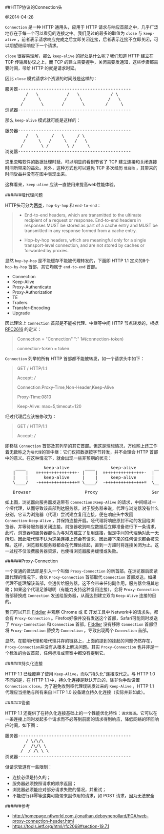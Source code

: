 ##HTTP协议的Connection头

@2014-04-28

`Connection` 是一种 HTTP 通用头，应用于 HTTP 请求与响应首部之中，几乎广泛地存在于每一个可以看见的连接之中。我们见过的最多的取值为 `close` 与 `keep-alive` ，前者表示请求响应完成之后立即关闭连接，后者表示连接不立即关闭，可以期望继续响应下一个请求。

`close` 很容易理解，那么 `keep-alive` 的好处是什么呢？我们知道 HTTP 建立在 TCP 传输层协议之上，而 TCP 的建立需要握手，关闭需要发通知，这些步骤都需要时间，带给 HTTP 的就是请求时延。

因此 `close` 模式请求3个资源的时间线是这样的：
<pre>
服务器--------------------------------------------
        /   \           /   \            / \
       /     \         /     \          /   \
      /       \       /       \        /     \
浏览器--------------------------------------------
</pre>

那么 `keep-alive` 模式就可能是这样的：
<pre>
服务器--------------------------------------------
        /   \     /   \     / \
       /     \   /     \   /   \
      /       \ /       \ /     \
浏览器--------------------------------------------
</pre>

这里忽略软件的数据处理时延，可以明显的看到节省了 TCP 建立连接和关闭连接时间所带来的益处。另外，这种方式也可以避免 TCP 多次经历 `慢启动` ，其带来的时间受益并没有在图中表现出来。

这样看来，`keep-alive` 应该一直使用来提高web性能体验。


######哑代理问题

HTTP头可分为[两类](https://tools.ietf.org/html/rfc2616#section-13.5.1)，`hop-by-hop` 和 `end-to-end`：

> - End-to-end headers, which are  transmitted to the ultimate
>   recipient of a request or response. End-to-end headers in
>   responses MUST be stored as part of a cache entry and MUST be
>   transmitted in any response formed from a cache entry.
>
> - Hop-by-hop headers, which are meaningful only for a single
>   transport-level connection, and are not stored by caches or
>   forwarded by proxies.

显然 `hop-by-hop` 是不能缓存不能被代理转发的，下面即 HTTP 1.1 定义的8个 `hop-by-hop` 首部，其它均属于 `end-to-end` 首部。

 - Connection
 - Keep-Alive
 - Proxy-Authenticate
 - Proxy-Authorization
 - TE
 - Trailers
 - Transfer-Encoding
 - Upgrade

因此理论上 `Connection` 首部是不能被代理、中继等中间 HTTP 节点转发的，根据 [RFC2616](https://tools.ietf.org/html/rfc2616) 的定义：

>Connection = "Connection" ":" 1\#(connection-token)
>
>connection-token  = token

`Connection` 列举的所有 HTTP 首部都不能被转发，如一个请求头中如下：

>GET / HTTP/1.1
>
>Accept: */*
>
>Connection:Proxy-Time,Non-Header,Keep-Alive
>
>Proxy-Time:0810
>
>Keep-Alive: max=5,timeout=120

经过代理后应该被修改为：

>GET / HTTP/1.1
>
>Accept: */*

即移除 `Connection` 首部及其列举的其它首部。但这是理想情况，万维网上还工作着无数称之为`哑代理`的盲中继：它们仅把数据按字节转发，并不会理会 HTTP 首部中的意义。在这种情况下，就会出现一些非预期的状况：

<pre class="courier">
    ____       keep-alive      ____      keep-alive       ____
   |    |   =+++++++++++++++- |    |  =+++++++++++++++-  |    |
   |    |      keep-alive     |    |     keep-alive      |    |
   \____/   -+++++++++++++++= \____/  -+++++++++++++++=  \____/

   Browser                     Proxy                     Server
</pre>

如上图，浏览器向服务器发送带有 `Connection:Keep-Alive` 的请求，中间经过一个哑代理，从而导致该首部到达服务器。对于服务器来说，代理与浏览器没有什么分别，它认为浏览器（代理）尝试建立复用连接，便在响应头中发回 `Connection:Keep-Alive` ，并保持连接开启。哑代理将响应原封不动的发回给浏览器，并等待服务器关闭连接。浏览器收到响应数据后立即准备进行下一条请求。此时，浏览器和服务器都认为与对方建立了复用连接，但是中间的代理确对此一无所知。因此哑代理不认为这条连接上还会有请求，因此接下来的任何请求都会被忽略。这样，浏览器和服务器都会在代理处挂起，直到一方超时将连接关闭为止。这一过程不仅浪费服务器资源，也使得浏览器服务缓慢或失败。

######Proxy-Connection

一个变通的做法即是引入一个叫做 `Proxy-Connection` 的新首部。在浏览器后面紧跟代理的情况下，会以 `Proxy-Connection` 首部取代 `Connection`
 首部发送。如果代理不能理解该首部，会透传给服务器，这不会带来任何副作用，服务器会将其忽略；如果这个代理足够聪明（有能力支持这种复用连接），会将 `Proxy-Connection` 首部替换成 `Connection` 发送给服务器，从而达到建立双向 `Keep-Alive` 连接的目的。

我们可以开启 [Fiddler](http://www.telerik.com/fiddler) 并观察 Chrome 或 IE 开发工具中 Network中的请求头，都会有 `Proxy-Connection` 。Firefox好像并没有发送这个首部，Safari可能同时发送了 `Proxy-Connection` 和 `Connection` 首部，[Fiddler](http://www.telerik.com/fiddler) 没有移除 `Connection` 首部但将 `Proxy-Connection` 替换为 `Connection` ，导致出现两个 `Connection` 首部。


显然，在聪明代理和哑代理共存的链路上，上面的提到的挂起的问题仍然存在，`Proxy-Connection`并没有从根本上解决问题。其实 `Proxy-Connection` 也并非是一个标准的协议首部，任何标准或草案中都没有提到它。

######持久化连接

HTTP 1.1 已经废弃了使用 `Keep-Alive`，而以"持久化"连接取代之。与 HTTP 1.0 不同的是，在 HTTP 1.1 中，持久化连接是默认开启的，除非你手动设置 `Connection:close`。为了避免收到哑代理误转发过来的 `Keep-Alive` ，HTTP 1.1 代理应当拒绝与所有来自  HTTP 1.0 设备建立持久化连接（实际并非如此）。

######管道

HTTP 1.1 还提供了在持久化连接基础上的一个性能优化特性：`请求管道`。它可以在一条连接上同时发起多个请求而不必等到前面的请求得到响应，降低网络的环回响应时间，如下图：
<pre class="courier">
服务器--------------------------------------------
        / \/\/\
       /  /\/\ \
      /  / /\ \ \
浏览器--------------------------------------------
</pre>

但请求管道有一些限制：

 - 连接必须是持久的；
 - 服务器必须按照请求的顺序返回；
 - 浏览器必须能应对部分请求失败的情况，并重试；
 - 不能进行非幂等这类可能带来副作用的请求，如 POST 请求，因为无法安全

######参考

 - <http://homepage.ntlworld.com./jonathan.deboynepollard/FGA/web-proxy-connection-header.html>
 - <https://tools.ietf.org/html/rfc2068#section-19.7.1>
